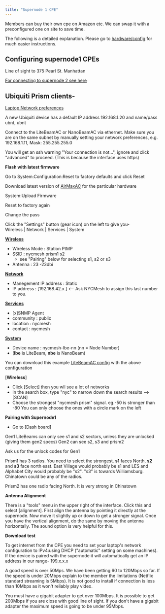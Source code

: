 ```yaml
---
title: "Supernode 1 CPE"
---
```


Members can buy their own cpe on Amazon etc. We can swap it with a preconfigured one on site to save time.

The following is a detailed explanation. Please go to [hardware/config](/hardware/config/#lbe-client) for much easier instructions.

## Configuring supernode1 CPEs

Line of sight to 375 Pearl St. Manhattan

[For connecting to supernode 2 see here](../cpe2)

## Ubiquiti Prism clients-

[Laptop Network preferences](./litebeam/netprefs.png)

A new Ubiquiti device has a default IP address 192.168.1.20 and name/pass ubnt, ubnt

Connect to the LiteBeamAC or NanoBeamAC via ethernet. Make sure you are on the same subnet by manually setting your network preferences, e.g. 192.168.1.11, Mask: 255.255.255.0

You will get an ssh warning "Your connection is not...", ignore and click "advanced" to proceed. (This is because the interface uses https)

**Flash with latest firmware**

Go to System:Configuration:Reset to factory defaults and click Reset

Download latest version of [AirMaxAC](https://www.ubnt.com/download/airmax-ac) for the particular hardware

System:Upload Firmware

Reset to factory again

Change the pass

Click the "Settings" button (gear icon) on the left to give you-  
Wireless \| Network \| Services \| System

[**Wireless**](./litebeam/wireless.png)

*   Wireless Mode : Station PtMP
*   SSID : nycmesh prism1 s2  
     - see "Pairing" below for selecting s1, s2 or s3
*   Antenna : 23 -23dbi  


[**Network**](./litebeam/network.png)

*   Manegement IP address : Static
*   IP address : [192.168.42.x ] <-- Ask NYCMesh to assign this last number to you.
                      

[**Services**](./litebeam/services.png)

*   [x]SNMP Agent
*   community : public 
*   location : nycmesh
*   contact : nycmesh  


[**System**](./litebeam/system.png)

*   Device name : nycmesh-lbe-nn (nn = Node Number) 
*   (**lbe** is LiteBeam, **nbe** is NanoBeam)

You can download this example [LiteBeamAC config](./litebeam/WA-F09FC242795C.cfg) with the above configuration

[**Wireless**] 

*   Click [Select] then you wll see a lot of networks
*   In the search box, type "nyc" to narrow down the search results --> [SCAN]
*   Choose the strongest "nycmesh prism" signal.  eg.-50 is stronger than -80
    You can only choose the ones with a circle mark on the left        


**Pairing with Supernode1**

* Go to [Dash board] 

Gen1 LiteBeams can only see s1 and s2 sectors, unless they are unlocked (giving them gen2 specs)
Gen2 can see s2, s3 and prism2

Ask us for the unlock codes for Gen1

Prism1 has 3 radios. You need to select the strongest. **s1** faces North, **s2** and **s3** face north east. East Village would probably be s1 and LES and Alphabet City would probably be "s2". "s3" is towards Williamsburg. Chinatown could be any of the radios.

Prism2 has one radio facing North. It is very strong in Chinatown

**Antenna Alignment**

There is a "tools" menu in the upper right of the interface. Click this and select [alignment]. First align the antenna by pointing it directly at the supernode. Now move it slightly up or down to get a stronger signal. Once you have the vertical alignment, do the same by moving the antenna horizontally. The sound option is very helpful for this.

**Download test**

To get internet from the CPE you need to set your laptop's network configuration to IPv4:using DHCP ("automatic" setting on some machines). If the device is paired with the supernode it will automatically get an IP address in our range- 199.x.x.x

A good speed is over 50Mps. We have been getting 60 to 120Mbps so far. If the speed is under 20Mbps explain to the member the limitations (Netflix standard streaming is 5Mbps). It is not good to install if connection is less than 10Mbps as it won't reliably play video.

You must have a gigabit adapter to get over 100Mbps. It is possible to get 200Mbps if you are close with good line of sight. If you don't have a gigabit adapter the maximum speed is going to be under 95Mbps.
